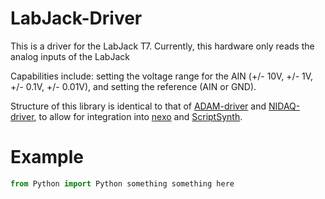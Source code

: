 # LabJack-Driver

This is a driver for the LabJack T7. Currently, this hardware only reads the analog inputs of the LabJack

Capabilities include: setting the voltage range for the AIN (+/- 10V, +/- 1V, +/- 0.1V, +/- 0.01V), and setting the reference (AIN or GND).

Structure of this library is identical to that of [ADAM-driver](https://github.com/spanio/ADAM-driver) and [NIDAQ-driver](https://github.com/spanio/NIDAQ-driver), to allow for integration into [nexo](https://github.com/spanio/nexo) and [ScriptSynth](https://github.com/spanio/ScriptSynth).


# Example
```python
from Python import Python something something here
```

